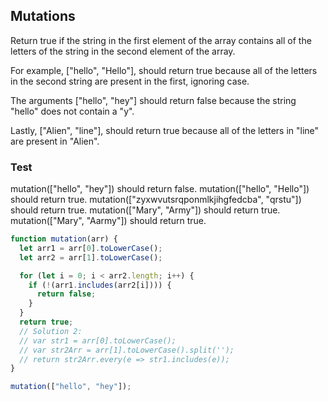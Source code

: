 ## Mutations 
Return true if the string in the first element of the array contains all of the letters of the string in the second element of the array.

For example, ["hello", "Hello"], should return true because all of the letters in the second string are present in the first, ignoring case.

The arguments ["hello", "hey"] should return false because the string "hello" does not contain a "y".

Lastly, ["Alien", "line"], should return true because all of the letters in "line" are present in "Alien".

### Test 
mutation(["hello", "hey"]) should return false.
mutation(["hello", "Hello"]) should return true.
mutation(["zyxwvutsrqponmlkjihgfedcba", "qrstu"]) should return true.
mutation(["Mary", "Army"]) should return true.
mutation(["Mary", "Aarmy"]) should return true.

```js
function mutation(arr) {  
  let arr1 = arr[0].toLowerCase();
  let arr2 = arr[1].toLowerCase();

  for (let i = 0; i < arr2.length; i++) { 
    if (!(arr1.includes(arr2[i]))) {
      return false;
    }
  }
  return true;
  // Solution 2:
  // var str1 = arr[0].toLowerCase();
  // var str2Arr = arr[1].toLowerCase().split('');
  // return str2Arr.every(e => str1.includes(e));
}

mutation(["hello", "hey"]);
```